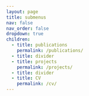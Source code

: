 ```yaml
---
layout: page
title: submenus
nav: false
nav_order: false
dropdown: true
children:
  - title: publications
    permalink: /publications/
  - title: divider
  - title: projects
    permalink: /projects/
  - title: divider
  - title: CV
    permalink: /cv/
---
```

